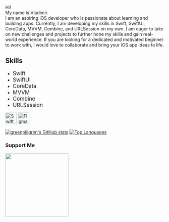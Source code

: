 Hi!  
My name is Vladimir.  
I am an aspiring iOS developer who is passionate about learning and building apps. Currently, I am developing my skills in Swift, SwiftUI, CoreData, MVVM, Combine, and URLSession on my own. I am eager to take on new challenges and projects to further hone my skills and gain real-world experience. If you are looking for a dedicated and motivated beginner to work with, I would love to collaborate and bring your iOS app ideas to life.

## Skills

- <span style="font-size: 1.2em;">Swift</span>
- <span style="font-size: 1.2em;">SwiftUI</span>
- <span style="font-size: 1.2em;">CoreData</span>
- <span style="font-size: 1.2em;">MVVM</span>
- <span style="font-size: 1.2em;">Combine</span>
- <span style="font-size: 1.2em;">URLSession</span> 

<p align="left"> <a href="https://developer.apple.com/swift/" target="_blank" rel="noreferrer"><img src="https://raw.githubusercontent.com/danielcranney/readme-generator/main/public/icons/skills/swift-colored.svg" width="36" height="36" alt="Swift" /></a> <a href="https://www.figma.com/" target="_blank" rel="noreferrer"><img src="https://raw.githubusercontent.com/danielcranney/readme-generator/main/public/icons/skills/figma-colored.svg" width="36" height="36" alt="Figma" /></a> </p> 
 


<a href="http://www.github.com/greenpiligrim"><img src="https://github-readme-stats.vercel.app/api?username=greenpiligrim&show_icons=true&hide=&count_private=true&title_color=0891b2&text_color=ffffff&icon_color=0891b2&bg_color=1c1917&hide_border=true&show_icons=true" alt="greenpiligrim's GitHub stats" /></a>
<a href="https://github.com/greenpiligrim" align="left"><img src="https://github-readme-stats.vercel.app/api/top-langs/?username=greenpiligrim&langs_count=10&title_color=0891b2&text_color=ffffff&icon_color=0891b2&bg_color=1c1917&hide_border=true&locale=en&custom_title=Top%20%Languages" alt="Top Languages" /></a>
### Support Me

<a href="https://www.buymeacoffee.com/greenpiligm"><img src="https://cdn.buymeacoffee.com/buttons/v2/default-yellow.png" width="200" /></a>

